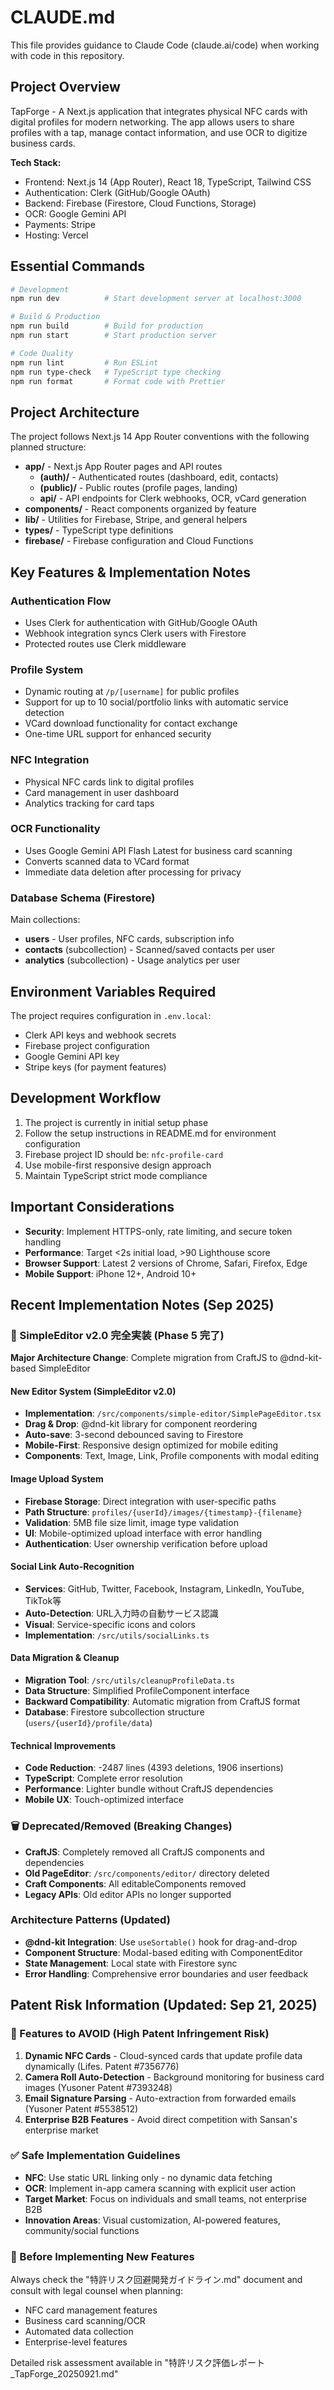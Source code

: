 # CLAUDE.md

This file provides guidance to Claude Code (claude.ai/code) when working with code in this repository.

## Project Overview

TapForge - A Next.js application that integrates physical NFC cards with digital profiles for modern networking. The app allows users to share profiles with a tap, manage contact information, and use OCR to digitize business cards.

**Tech Stack:**

- Frontend: Next.js 14 (App Router), React 18, TypeScript, Tailwind CSS
- Authentication: Clerk (GitHub/Google OAuth)
- Backend: Firebase (Firestore, Cloud Functions, Storage)
- OCR: Google Gemini API
- Payments: Stripe
- Hosting: Vercel

## Essential Commands

```bash
# Development
npm run dev          # Start development server at localhost:3000

# Build & Production
npm run build        # Build for production
npm run start        # Start production server

# Code Quality
npm run lint         # Run ESLint
npm run type-check   # TypeScript type checking
npm run format       # Format code with Prettier
```

## Project Architecture

The project follows Next.js 14 App Router conventions with the following planned structure:

- **app/** - Next.js App Router pages and API routes
  - **(auth)/** - Authenticated routes (dashboard, edit, contacts)
  - **(public)/** - Public routes (profile pages, landing)
  - **api/** - API endpoints for Clerk webhooks, OCR, vCard generation
- **components/** - React components organized by feature
- **lib/** - Utilities for Firebase, Stripe, and general helpers
- **types/** - TypeScript type definitions
- **firebase/** - Firebase configuration and Cloud Functions

## Key Features & Implementation Notes

### Authentication Flow

- Uses Clerk for authentication with GitHub/Google OAuth
- Webhook integration syncs Clerk users with Firestore
- Protected routes use Clerk middleware

### Profile System

- Dynamic routing at `/p/[username]` for public profiles
- Support for up to 10 social/portfolio links with automatic service detection
- VCard download functionality for contact exchange
- One-time URL support for enhanced security

### NFC Integration

- Physical NFC cards link to digital profiles
- Card management in user dashboard
- Analytics tracking for card taps

### OCR Functionality

- Uses Google Gemini API Flash Latest for business card scanning
- Converts scanned data to VCard format
- Immediate data deletion after processing for privacy

### Database Schema (Firestore)

Main collections:

- **users** - User profiles, NFC cards, subscription info
- **contacts** (subcollection) - Scanned/saved contacts per user
- **analytics** (subcollection) - Usage analytics per user

## Environment Variables Required

The project requires configuration in `.env.local`:

- Clerk API keys and webhook secrets
- Firebase project configuration
- Google Gemini API key
- Stripe keys (for payment features)

## Development Workflow

1. The project is currently in initial setup phase
2. Follow the setup instructions in README.md for environment configuration
3. Firebase project ID should be: `nfc-profile-card`
4. Use mobile-first responsive design approach
5. Maintain TypeScript strict mode compliance

## Important Considerations

- **Security**: Implement HTTPS-only, rate limiting, and secure token handling
- **Performance**: Target <2s initial load, >90 Lighthouse score
- **Browser Support**: Latest 2 versions of Chrome, Safari, Firefox, Edge
- **Mobile Support**: iPhone 12+, Android 10+

## Recent Implementation Notes (Sep 2025)

### 🚀 SimpleEditor v2.0 完全実装 (Phase 5 完了)

**Major Architecture Change**: Complete migration from CraftJS to @dnd-kit-based SimpleEditor

#### New Editor System (SimpleEditor v2.0)

- **Implementation**: `/src/components/simple-editor/SimplePageEditor.tsx`
- **Drag & Drop**: @dnd-kit library for component reordering
- **Auto-save**: 3-second debounced saving to Firestore
- **Mobile-First**: Responsive design optimized for mobile editing
- **Components**: Text, Image, Link, Profile components with modal editing

#### Image Upload System

- **Firebase Storage**: Direct integration with user-specific paths
- **Path Structure**: `profiles/{userId}/images/{timestamp}-{filename}`
- **Validation**: 5MB file size limit, image type validation
- **UI**: Mobile-optimized upload interface with error handling
- **Authentication**: User ownership verification before upload

#### Social Link Auto-Recognition

- **Services**: GitHub, Twitter, Facebook, Instagram, LinkedIn, YouTube, TikTok等
- **Auto-Detection**: URL入力時の自動サービス認識
- **Visual**: Service-specific icons and colors
- **Implementation**: `/src/utils/socialLinks.ts`

#### Data Migration & Cleanup

- **Migration Tool**: `/src/utils/cleanupProfileData.ts`
- **Data Structure**: Simplified ProfileComponent interface
- **Backward Compatibility**: Automatic migration from CraftJS format
- **Database**: Firestore subcollection structure (`users/{userId}/profile/data`)

#### Technical Improvements

- **Code Reduction**: -2487 lines (4393 deletions, 1906 insertions)
- **TypeScript**: Complete error resolution
- **Performance**: Lighter bundle without CraftJS dependencies
- **Mobile UX**: Touch-optimized interface

### 🗑️ Deprecated/Removed (Breaking Changes)

- **CraftJS**: Completely removed all CraftJS components and dependencies
- **Old PageEditor**: `/src/components/editor/` directory deleted
- **Craft Components**: All editableComponents removed
- **Legacy APIs**: Old editor APIs no longer supported

### Architecture Patterns (Updated)

- **@dnd-kit Integration**: Use `useSortable()` hook for drag-and-drop
- **Component Structure**: Modal-based editing with ComponentEditor
- **State Management**: Local state with Firestore sync
- **Error Handling**: Comprehensive error boundaries and user feedback

## Patent Risk Information (Updated: Sep 21, 2025)

### 🚨 Features to AVOID (High Patent Infringement Risk)

1. **Dynamic NFC Cards** - Cloud-synced cards that update profile data dynamically (Lifes. Patent #7356776)
2. **Camera Roll Auto-Detection** - Background monitoring for business card images (Yusoner Patent #7393248)
3. **Email Signature Parsing** - Auto-extraction from forwarded emails (Yusoner Patent #5538512)
4. **Enterprise B2B Features** - Avoid direct competition with Sansan's enterprise market

### ✅ Safe Implementation Guidelines

- **NFC**: Use static URL linking only - no dynamic data fetching
- **OCR**: Implement in-app camera scanning with explicit user action
- **Target Market**: Focus on individuals and small teams, not enterprise B2B
- **Innovation Areas**: Visual customization, AI-powered features, community/social functions

### 📝 Before Implementing New Features

Always check the "特許リスク回避開発ガイドライン.md" document and consult with legal counsel when planning:

- NFC card management features
- Business card scanning/OCR
- Automated data collection
- Enterprise-level features

Detailed risk assessment available in "特許リスク評価レポート\_TapForge_20250921.md"
